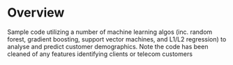 # Overview
Sample code utilizing a number of machine learning algos (inc. random forest, gradient boosting, support vector machines, and L1/L2 regression) to analyse and predict customer demographics. Note the code has been cleaned of any features identifying clients or telecom customers
